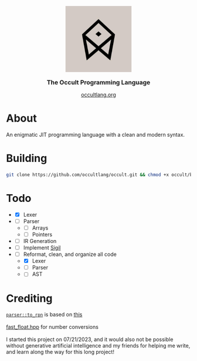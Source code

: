 <div align="center" style="display: grid; place-items: center; gap: 10px;">
  <a href="https://occultlang.org/" target="_blank">
    <img src="occult.jpg" width="180" alt="Occult Logo">
  </a>
  <h3 style="margin: 5px;">The Occult Programming Language</h3>
  <a href="https://occultlang.org" target="_blank">occultlang.org</a>
</div>

# About
An enigmatic JIT programming language with a clean and modern syntax.

# Building
```bash
git clone https://github.com/occultlang/occult.git && chmod +x occult/build.sh && ./occult/build.sh
```

# Todo
- - [x] Lexer
- - [ ] Parser
  - - [ ] Arrays
  - - [ ] Pointers
- - [ ] IR Generation
- - [ ] Implement [Sigil](https://github.com/occultlang/sigil)
- - [ ] Reformat, clean, and organize all code
  - - [x] Lexer
  - - [ ] Parser
  - - [ ] AST
  
# Crediting 
[`parser::to_rpn`](https://github.com/occultlang/occult/blob/main/src/parser/parser.cpp#L51) is based on [this](https://github.com/kamyu104/LintCode/blob/master/C%2B%2B/convert-expression-to-reverse-polish-notation.cpp) <br/><br/>
[fast_float.hpp](https://github.com/fastfloat/fast_float) for number conversions <br/><br/>
I started this project on 07/21/2023, and it would also not be possible without generative artificial intelligence and my friends for helping me write, and learn along the way for this long project!
